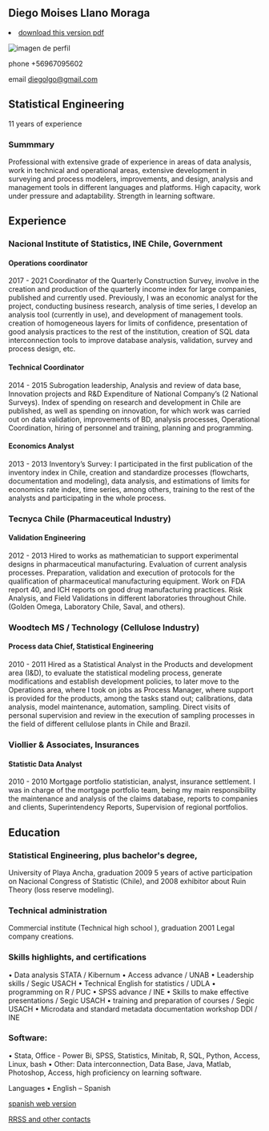 ## Diego Moises Llano Moraga 
<li class="masthead__menu-item">
          <a href="https://github.com/Diegolgo/curriculum/raw/main/Diego-Llano-M-2022%20-%20ENG.pdf">download this version pdf </a>
        </li>
        
![imagen de perfil](https://user-images.githubusercontent.com/103307572/162616055-17ff3817-3e35-4ad6-a017-8d7d72c42591.png)

phone +56967095602

email diegolgo@gmail.com 

## Statistical Engineering

11 years of experience

### Summmary
Professional with extensive grade of experience in areas of data analysis, work in technical and operational areas, extensive development in surveying and process modelers, improvements, and design, analysis and management tools in different languages and platforms. High capacity, work under pressure and adaptability. Strength in learning software.
## Experience

### Nacional Institute of Statistics, INE Chile, Government
#### Operations coordinator
2017 - 2021
Coordinator of the Quarterly Construction Survey, involve in the creation and production of the quarterly income index for large companies, published and currently used. Previously, I was an economic analyst for the project, conducting business research, analysis of time series, I develop an analysis tool (currently in use), and development of management tools. creation of homogeneous layers for limits of confidence, presentation of good analysis practices to the rest of the institution, creation of SQL data interconnection tools to improve database analysis, validation, survey and process design, etc.
#### Technical Coordinator
2014 - 2015
Subrogation leadership, Analysis and review of data base, Innovation projects and R&D Expenditure of National Company’s (2 National Surveys). Index of spending on research and development in Chile are published, as well as spending on innovation, for which work was carried out on data validation, improvements of BD, analysis processes, Operational Coordination, hiring of personnel and training, planning and programming.
#### Economics Analyst
2013 - 2013
Inventory’s Survey: I participated in the first publication of the inventory index in Chile, creation and standardize processes (flowcharts, documentation and modeling), data analysis, and estimations of limits for economics rate index, time series, among others, training to the rest of the analysts and participating in the whole process.

### Tecnyca Chile (Pharmaceutical Industry)
#### Validation Engineering
2012 - 2013
Hired to works as mathematician to support experimental designs in pharmaceutical manufacturing. Evaluation of current analysis processes. Preparation, validation and execution of protocols for the qualification of pharmaceutical manufacturing equipment. Work on FDA report 40, and ICH reports on good drug manufacturing practices. Risk Analysis, and Field Validations in different laboratories throughout Chile. (Golden Omega, Laboratory Chile, Saval, and others).

### Woodtech MS / Technology (Cellulose Industry)
#### Process data Chief, Statistical Engineering
2010 - 2011
Hired as a Statistical Analyst in the Products and development area (I&D), to evaluate the statistical modeling process, generate modifications and establish development policies, to later move to the Operations area, where I took on jobs as Process Manager, where support is provided for the products, among the tasks stand out; calibrations, data analysis, model maintenance, automation, sampling. Direct visits of personal supervision and review in the execution of sampling processes in the field of different cellulose plants in Chile and Brazil.

### Viollier & Associates, Insurances
#### Statistic Data Analyst
2010 - 2010
Mortgage portfolio statistician, analyst, insurance settlement. I was in charge of the mortgage portfolio team, being my main responsibility the maintenance and analysis of the claims database, reports to companies and clients, Superintendency Reports, Supervision of regional portfolios.

## Education
### Statistical Engineering, plus bachelor's degree, 
University of Playa Ancha, graduation 2009
5 years of active participation on Nacional Congress of Statistic (Chile), and 2008 exhibitor about Ruin Theory (loss reserve modeling).

### Technical administration 
Commercial institute (Technical high school ), graduation 2001
Legal company creations.


### Skills highlights, and certifications

•	Data analysis STATA / Kibernum
•	Access advance / UNAB
•	Leadership skills / Segic USACH
•	Technical English for statistics / UDLA
•	programming on R / PUC
•	SPSS advance / INE
•	Skills to make effective presentations / Segic USACH
•	training and preparation of courses / Segic USACH
•	Microdata and standard metadata documentation workshop DDI / INE


### Software:
•	Stata,  Office - Power Bi, SPSS, Statistics, Minitab, R,  SQL, Python,  Access, Linux, bash 
•	Other: Data interconnection, Data Base, Java, Matlab, Photoshop, Access, high proficiency on learning software.

Languages
•	English – Spanish

<a href="https://diegolgo.github.io/curriculum/">spanish web version </a>


<a href="https://linktr.ee/diegolgo">RRSS and other contacts </a>
    

